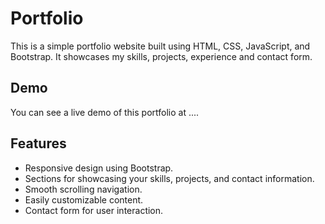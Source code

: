 # Portfolio

This is a simple portfolio website built using HTML, CSS, JavaScript, and Bootstrap. It showcases my skills, projects, experience and contact form.

## Demo

You can see a live demo of this portfolio at ....
## Features

- Responsive design using Bootstrap.
- Sections for showcasing your skills, projects, and contact information.
- Smooth scrolling navigation.
- Easily customizable content.
- Contact form for user interaction.

